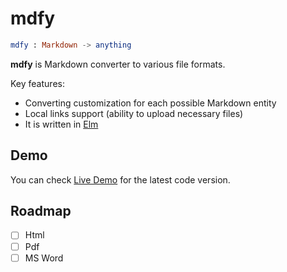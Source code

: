 # mdfy

```elm
mdfy : Markdown -> anything
```

**mdfy** is Markdown converter to various file formats.

Key features:
- Converting customization for each possible Markdown entity
- Local links support (ability to upload necessary files)
- It is written in [Elm](https://elm-lang.org/)

## Demo

You can check [Live Demo](https://mdfy-1-w0253200.deta.app/) for the latest code version.
## Roadmap

- [ ] Html
- [ ] Pdf
- [ ] MS Word

